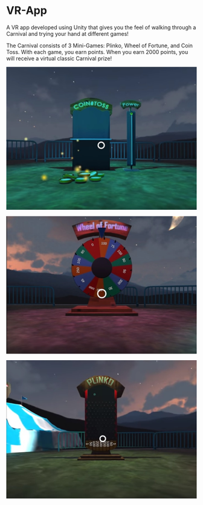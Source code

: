 # VR-App

A VR app developed using Unity that gives you the feel of walking through a Carnival and trying your hand at different games!

The Carnival consists of 3 Mini-Games: Plinko, Wheel of Fortune, and Coin Toss. With each game, you earn points. When you earn 2000 points, you will receive a virtual classic Carnival prize!

![cointoss](images/cointoss.jpg)

![fortunewheel](images/fortunewheel.jpg)

![plinko](images/plinko.jpg)
